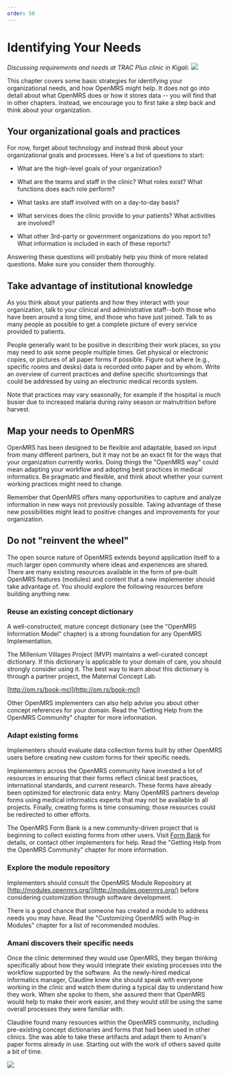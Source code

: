 ```yaml
---
order: 50
---
```

# Identifying Your Needs

_Discussing requirements and needs at TRAC Plus clinic in Kigali._
![](/assets/needs.png)

This chapter covers some basic strategies for identifying your organizational needs, and how OpenMRS might help. It does not go into detail about what OpenMRS does or how it stores data -- you will find that in other chapters. Instead, we encourage you to first take a step back and think about your organization.

## Your organizational goals and practices

For now, forget about technology and instead think about your organizational goals and processes. Here's a list of questions to start:

* What are the high-level goals of your organization?

* What are the teams and staff in the clinic? What roles exist? What functions does each role perform?


* What tasks are staff involved with on a day-to-day basis?

* What services does the clinic provide to your patients? What activities are involved?


* What other 3rd-party or government organizations do you report to? What information is included in each of these reports?

Answering these questions will probably help you think of more related questions. Make sure you consider them thoroughly.

## Take advantage of institutional knowledge

As you think about your patients and how they interact with your organization, talk to your clinical and administrative staff--both those who have been around a long time, and those who have just joined. Talk to as many people as possible to get a complete picture of every service provided to patients.

People generally want to be positive in describing their work places, so you may need to ask some people multiple times. Get physical or electronic copies, or pictures of all paper forms if possible. Figure out where \(e.g., specific rooms and desks\) data is recorded onto paper and by whom. Write an overview of current practices and define specific shortcomings that could be addressed by using an electronic medical records system.

Note that practices may vary seasonally, for example if the hospital is much busier due to increased malaria during rainy season or malnutrition before harvest.

## Map your needs to OpenMRS

OpenMRS has been designed to be flexible and adaptable, based on input from many different partners, but it may not be an exact fit for the ways that your organization currently works. Doing things the "OpenMRS way" could mean adapting your workflow and adopting best practices in medical informatics. Be pragmatic and flexible, and think about whether your current working practices might need to change.

Remember that OpenMRS offers many opportunities to capture and analyze information in new ways not previously possible. Taking advantage of these new possibilities might lead to positive changes and improvements for your organization.

## Do not "reinvent the wheel"

The open source nature of OpenMRS extends beyond application itself to a much larger open community where ideas and experiences are shared. There are many existing resources available in the form of pre-built OpenMRS features \(modules\) and content that a new implementer should take advantage of. You should explore the following resources before building anything new.

### Reuse an existing concept dictionary

A well-constructed, mature concept dictionary \(see the "OpenMRS Information Model" chapter\) is a strong foundation for any OpenMRS Implementation.

The Millenium Villages Project \(MVP\) maintains a well-curated concept dictionary. If this dictionary is applicable to your domain of care, you should strongly consider using it. The best way to learn about this dictionary is through a partner project, the Maternal Concept Lab.

[http://om.rs/book-mcl](http://om.rs/book-mcl)

Other OpenMRS implementers can also help advise you about other concept references for your domain. Read the "Getting Help from the OpenMRS Community" chapter for more information.

### Adapt existing forms

Implementers should evaluate data collection forms built by other OpenMRS users before creating new custom forms for their specific needs.

Implementers across the OpenMRS community have invested a lot of resources in ensuring that their forms reflect clinical best practices, international standards, and current research. These forms have already been optimized for electronic data entry. Many OpenMRS partners develop forms using medical informatics experts that may not be available to all projects. Finally, creating forms is time consuming; those resources could be redirected to other efforts.

The OpenMRS Form Bank is a new community-driven project that is beginning to collect existing forms from other users. Visit [Form Bank](https://wiki.openmrs.org/display/RES/Form+Bank) for details, or contact other implementers for help. Read the "Getting Help from the OpenMRS Community" chapter for more information.

### Explore the module repository

Implementers should consult the OpenMRS Module Repository at [http://modules.openmrs.org/](http://modules.openmrs.org/) before considering customization through software development.

There is a good chance that someone has created a module to address needs you may have. Read the "Customizing OpenMRS with Plug-in Modules" chapter for a list of recommended modules.

### Amani discovers their specific needs

Once the clinic determined they would use OpenMRS, they began thinking specifically about how they would integrate their existing processes into the workflow supported by the software. As the newly-hired medical informatics manager, Claudine knew she should speak with everyone working in the clinic and watch them during a typical day to understand how they work. When she spoke to them, she assured them that OpenMRS would help to make their work easier, and they would still be using the same overall processes they were familiar with.

Claudine found many resources within the OpenMRS community, including pre-existing concept dictionaries and forms that had been used in other clinics. She was able to take these artifacts and adapt them to Amani's paper forms already in use. Starting out with the work of others saved quite a bit of time.

![](/assets/case-study.png)
